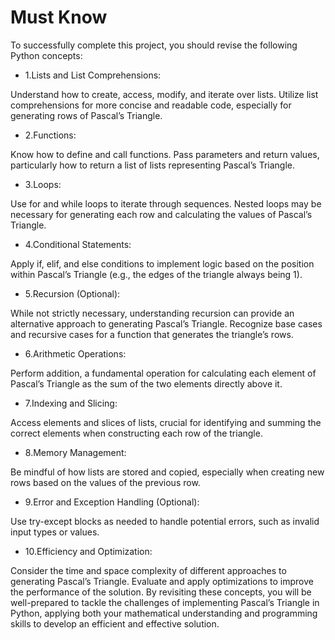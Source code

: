 # Must Know

To successfully complete this project, you should revise the following Python concepts:

- 1.Lists and List Comprehensions:

Understand how to create, access, modify, and iterate over lists.
Utilize list comprehensions for more concise and readable code, especially for generating rows of Pascal’s Triangle.

- 2.Functions:

Know how to define and call functions.
Pass parameters and return values, particularly how to return a list of lists representing Pascal’s Triangle.

- 3.Loops:

Use for and while loops to iterate through sequences.
Nested loops may be necessary for generating each row and calculating the values of Pascal’s Triangle.

- 4.Conditional Statements:

Apply if, elif, and else conditions to implement logic based on the position within Pascal’s Triangle (e.g., the edges of the triangle always being 1).

- 5.Recursion (Optional):

While not strictly necessary, understanding recursion can provide an alternative approach to generating Pascal’s Triangle.
Recognize base cases and recursive cases for a function that generates the triangle’s rows.

- 6.Arithmetic Operations:

Perform addition, a fundamental operation for calculating each element of Pascal’s Triangle as the sum of the two elements directly above it.

- 7.Indexing and Slicing:

Access elements and slices of lists, crucial for identifying and summing the correct elements when constructing each row of the triangle.

- 8.Memory Management:

Be mindful of how lists are stored and copied, especially when creating new rows based on the values of the previous row.

- 9.Error and Exception Handling (Optional):

Use try-except blocks as needed to handle potential errors, such as invalid input types or values.

- 10.Efficiency and Optimization:

Consider the time and space complexity of different approaches to generating Pascal’s Triangle.
Evaluate and apply optimizations to improve the performance of the solution.
By revisiting these concepts, you will be well-prepared to tackle the challenges of implementing Pascal’s Triangle in Python, applying both your mathematical understanding and programming skills to develop an efficient and effective solution.